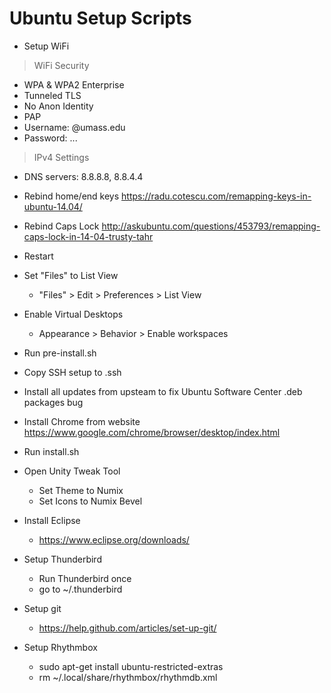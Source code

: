 # Ubuntu Setup Scripts

 - Setup WiFi
  >WiFi Security
   - WPA & WPA2 Enterprise
   - Tunneled TLS
   - No Anon Identity
   - PAP
   - Username: <username>@umass.edu
   - Password: ...
  >IPv4 Settings
   - DNS servers: 8.8.8.8, 8.8.4.4

 - Rebind home/end keys
https://radu.cotescu.com/remapping-keys-in-ubuntu-14.04/
 - Rebind Caps Lock
http://askubuntu.com/questions/453793/remapping-caps-lock-in-14-04-trusty-tahr

 - Restart

 - Set "Files" to List View
   - "Files" > Edit > Preferences > List View

 - Enable Virtual Desktops
   - Appearance > Behavior > Enable workspaces

 - Run pre-install.sh

 - Copy SSH setup to .ssh

 - Install all updates from upsteam to fix Ubuntu Software Center .deb packages bug

 - Install Chrome from website
https://www.google.com/chrome/browser/desktop/index.html

 - Run install.sh

 - Open Unity Tweak Tool
   - Set Theme to Numix
   - Set Icons to Numix Bevel

 - Install Eclipse
   - https://www.eclipse.org/downloads/

 - Setup Thunderbird
   - Run Thunderbird once
   - go to ~/.thunderbird

 - Setup git
   - https://help.github.com/articles/set-up-git/

 - Setup Rhythmbox
   - sudo apt-get install ubuntu-restricted-extras
   - rm ~/.local/share/rhythmbox/rhythmdb.xml

